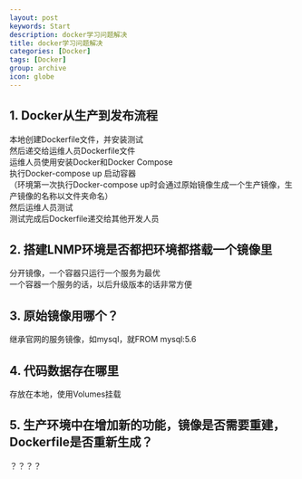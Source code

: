 ```yaml
---
layout: post
keywords: Start
description: docker学习问题解决
title: docker学习问题解决
categories: [Docker]
tags: [Docker]
group: archive
icon: globe
---
```


## 1. Docker从生产到发布流程
本地创建Dockerfile文件，并安装测试<br>
然后递交给运维人员Dockerfile文件<br>
运维人员使用安装Docker和Docker Compose<br>
执行Docker-compose up 启动容器<br>
（环境第一次执行Docker-compose up时会通过原始镜像生成一个生产镜像，生产镜像的名称以文件夹命名）<br>
然后运维人员测试<br>
测试完成后Dockerfile递交给其他开发人员<br>


## 2. 搭建LNMP环境是否都把环境都搭载一个镜像里
分开镜像，一个容器只运行一个服务为最优<br>
一个容器一个服务的话，以后升级版本的话非常方便<br>


## 3. 原始镜像用哪个？
继承官网的服务镜像，如mysql，就FROM mysql:5.6<br>


## 4. 代码数据存在哪里
存放在本地，使用Volumes挂载<br>


## 5. 生产环境中在增加新的功能，镜像是否需要重建，Dockerfile是否重新生成？
？？？？